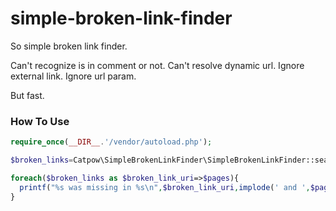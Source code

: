 # simple-broken-link-finder

So simple broken link finder.

Can't recognize is in comment or not.
Can't resolve dynamic url.
Ignore external link.
Ignore url param.

But fast.


### How To Use

```php
require_once(__DIR__.'/vendor/autoload.php');

$broken_links=Catpow\SimpleBrokenLinkFinder\SimpleBrokenLinkFinder::search(__DIR__.'/public_html');

foreach($broken_links as $broken_link_uri=>$pages){
  printf("%s was missing in %s\n",$broken_link_uri,implode(' and ',$pages));
}
```